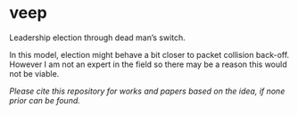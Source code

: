 # veep
Leadership election through dead man’s switch.

In this model, election might behave a bit closer to packet collision back-off. However I am not an expert in the field so there may be a reason this would not be viable.

*Please cite this repository for works and papers based on the idea, if none prior can be found.*
